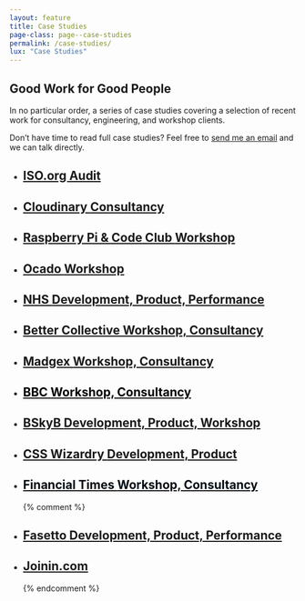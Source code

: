 ```yaml
---
layout: feature
title: Case Studies
page-class: page--case-studies
permalink: /case-studies/
lux: "Case Studies"
---
```


## Good Work for Good People

<div class="layout">
  <p class="layout__item  lap-and-up-one-half">In no particular order, a
     series of case studies covering a selection of recent work for
     consultancy, engineering, and workshop clients.</p
   ><p class="layout__item  lap-and-up-one-half">Don’t have time to read full case studies?
     Feel free to <a href="mailto:csswizardry@gmail.com?subject=Let%E2%80%99s%20work%20together">send
     me an email</a> and we can talk directly.</p>
</div>

<style>
  {% include css/components.feature-list.css %}
</style>

<ul class="feature-list" id="jsCaseStudiesList">

  <li class="feature-list__item">
    <a href="iso-org/" class="feature-list__link" style="background-color: #e30010;">
      <h2 class="feature-list__title">
      ISO.org
      <span class="feature-list__sub">Audit</span>
      </h2>
    </a>
  </li>

  <li class="feature-list__item">
    <a href="cloudinary/" class="feature-list__link" style="background-color: #3447c5;">
      <h2 class="feature-list__title">
      Cloudinary
      <span class="feature-list__sub">Consultancy</span>
      </h2>
    </a>
  </li>

  <li class="feature-list__item">
    <a href="raspberry-pi-code-club-workshop/" class="feature-list__link" style="background-image: linear-gradient(to bottom right, #c7053d 0%, #c7053d 50%, #393 50%, #393 100%);">
      <h2 class="feature-list__title">
        Raspberry Pi &amp; Code Club
        <span class="feature-list__sub">Workshop</span>
      </h2>
    </a>
  </li>

  <li class="feature-list__item">
    <a href="ocado-workshop/" class="feature-list__link" style="background-color: #a9ae00;">
      <h2 class="feature-list__title">
        Ocado
        <span class="feature-list__sub">Workshop</span>
      </h2>
    </a>
  </li>

  <li class="feature-list__item">
    <a href="nhs-nhsx-elearning-platform/" class="feature-list__link" style="background-color: #0072c6;">
      <h2 class="feature-list__title">
        NHS
        <span class="feature-list__sub">Development, Product, Performance</span>
      </h2>
    </a>
  </li>

  <li class="feature-list__item">
    <a href="better-collective/" class="feature-list__link" style="background-color: #00a767;">
      <h2 class="feature-list__title">
        Better Collective
        <span class="feature-list__sub">Workshop, Consultancy</span>
      </h2>
    </a>
  </li>

  <li class="feature-list__item">
    <a href="madgex-consultancy-workshop/" class="feature-list__link" style="background-color: #009ddc;">
      <h2 class="feature-list__title">
        Madgex
        <span class="feature-list__sub">Workshop, Consultancy</span>
      </h2>
    </a>
  </li>

  <li class="feature-list__item">
    <a href="bbc-workshop/" class="feature-list__link" style="background-color: #ffdf43;">
      <h2 class="feature-list__title" style="color: #000;">
        BBC
        <span class="feature-list__sub">Workshop, Consultancy</span>
      </h2>
    </a>
  </li>

  <li class="feature-list__item">
    <a href="bskyb/" class="feature-list__link" style="background-color: #01519c;">
      <h2 class="feature-list__title">
        BSkyB
        <span class="feature-list__sub">Development, Product, Workshop</span>
      </h2>
    </a>
  </li>

  <li class="feature-list__item">
    <a href="css-wizardry/" class="feature-list__link" style="background-color: #f43059;">
      <h2 class="feature-list__title">
        CSS Wizardry
        <span class="feature-list__sub">Development, Product</span>
      </h2>
    </a>
  </li>

  <li class="feature-list__item">
    <a href="financial-times/" class="feature-list__link" style="background-color: #fff1e0;">
      <h2 class="feature-list__title" style="color: #010b13;">
        Financial Times
        <span class="feature-list__sub">Workshop, Consultancy</span>
      </h2>
    </a>
  </li>

  {% comment %}
  <li class="feature-list__item">
    <a href="fasetto/" class="feature-list__link" style="background-color: #f2774a;">
      <h2 class="feature-list__title">
        Fasetto
        <span class="feature-list__sub">Development, Product, Performance</span>
      </h2>
    </a>
  </li>

  <li class="feature-list__item">
    <a href="joinin.com/" class="feature-list__link" style="background-color: #3fd5af;">
      <h2 class="feature-list__title">
        Joinin.com
      </h2>
    </a>
  </li>
  {% endcomment %}

</ul>

<script>
  (() => {
    const list = document.getElementById('jsCaseStudiesList');
    const listItems = Array.from(list.children);

    for (let i = listItems.length - 1; i > 0; i--) {
      const j = Math.floor(Math.random() * (i + 1));
      [listItems[i], listItems[j]] = [listItems[j], listItems[i]];
    }

    list.innerHTML = '';
    list.append(...listItems);
  })();
</script>
